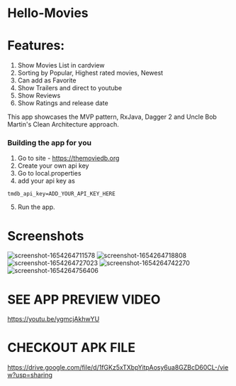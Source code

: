 # Hello-Movies

# Features:

1. Show Movies List in cardview
2. Sorting by Popular, Highest rated movies, Newest
3. Can add as Favorite
4. Show Trailers and direct to youtube
5. Show Reviews
6. Show Ratings and release date


This app showcases the MVP pattern, RxJava, Dagger 2 and Uncle Bob Martin's Clean Architecture approach.


### Building the app for you
1. Go to site - https://themoviedb.org 
2. Create your own api key
3. Go to local.properties
4. add your api key as 
```
tmdb_api_key=ADD_YOUR_API_KEY_HERE
```
5. Run the app.

# Screenshots

![screenshot-1654264711578](https://user-images.githubusercontent.com/60429923/171869698-1211fc25-0fb0-48cd-8177-a5cc60eada33.png)
![screenshot-1654264718808](https://user-images.githubusercontent.com/60429923/171869702-16d2cc4d-b063-4770-908b-92cda0b3e399.png)
![screenshot-1654264727023](https://user-images.githubusercontent.com/60429923/171869707-d6fe02c5-e059-4817-a69e-ef04d52940f8.png)
![screenshot-1654264742270](https://user-images.githubusercontent.com/60429923/171869714-d57c2c59-82d0-4215-8aa4-71aad9025fe2.png)
![screenshot-1654264756406](https://user-images.githubusercontent.com/60429923/171869719-1eafd123-1f86-40d3-b00b-ba48557e84c0.png)

# SEE APP PREVIEW VIDEO
https://youtu.be/ygmcjAkhwYU

# CHECKOUT APK FILE
https://drive.google.com/file/d/1fGKz5xTXbpYitpAosy6ua8GZBcD60CL-/view?usp=sharing
